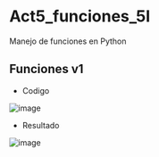 # Act5_funciones_5I
Manejo de funciones en Python

## Funciones v1
- Codigo

![image](https://github.com/user-attachments/assets/2fcec74b-25aa-4501-a433-0920de38953b)

- Resultado

![image](https://github.com/user-attachments/assets/8c09f9cc-692b-413a-8493-5ec37234e117)


